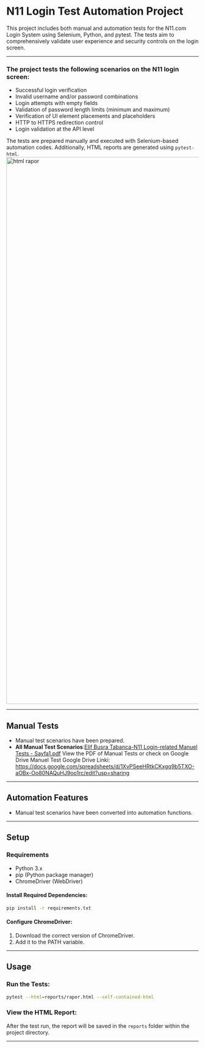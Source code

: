 # N11 Login Test Automation Project

This project includes both manual and automation tests for the N11.com Login System using Selenium, Python, and pytest. The tests aim to comprehensively validate user experience and security controls on the login screen.

---


### The project tests the following scenarios on the N11 login screen:
- Successful login verification  
- Invalid username and/or password combinations  
- Login attempts with empty fields  
- Validation of password length limits (minimum and maximum)  
- Verification of UI element placements and placeholders  
- HTTP to HTTPS redirection control  
- Login validation at the API level  

The tests are prepared manually and executed with Selenium-based automation codes. Additionally, HTML reports are generated using `pytest-html`.
<img width="1433" alt="html rapor" src="https://github.com/user-attachments/assets/36c83922-7e00-4214-9662-86449cdb88dc" />

---

## Manual Tests
- Manual test scenarios have been prepared.
- **All Manual Test Scenarios**:[Elif Busra Tabanca-N11 Login-related Manuel Tests - Sayfa1.pdf](https://github.com/user-attachments/files/18579427/Elif.Busra.Tabanca-N11.Login-related.Manuel.Tests.-.Sayfa1.pdf)
 View the PDF of Manual Tests or check on Google Drive
Manuel Test Google Drive Linki: https://docs.google.com/spreadsheets/d/1XvPSeeHRtkCKxgq9b5TXO-aOBx-Oo80NAQuHJ9oo1rc/edit?usp=sharing
  

---

## Automation Features
- Manual test scenarios have been converted into automation functions.

---

## Setup

### Requirements
- Python 3.x  
- pip (Python package manager)  
- ChromeDriver (WebDriver)  




#### Install Required Dependencies:
```bash
pip install -r requirements.txt
```

#### Configure ChromeDriver:
1. Download the correct version of ChromeDriver.
2. Add it to the PATH variable.

---

## Usage

### Run the Tests:
```bash
pytest --html=reports/rapor.html --self-contained-html
```

### View the HTML Report:
After the test run, the report will be saved in the `reports` folder within the project directory.

---
